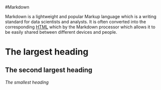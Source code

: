 #Markdown

Markdown is a lightweight and popular Markup language which is a writing standard for data scientists and analysts. It is often converted into the corresponding [HTML](/wiki/HTML) which by the Markdown processor which allows it to be easily shared between different devices and people.

# The largest heading
## The second largest heading
###### The smallest heading